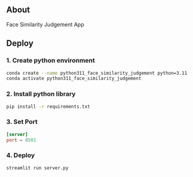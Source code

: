 ## About

Face Similarity Judgement App

## Deploy

### 1. Create python environment
```sh
conda create --name python311_face_similarity_judgement python=3.11
conda activate python311_face_similarity_judgement
```

### 2. Install python library
```sh
pip install -r requirements.txt
```

### 3. Set Port

```toml:.streamlit/config.toml
[server]
port = 8501
```

### 4. Deploy

```sh
streamlit run server.py
```

